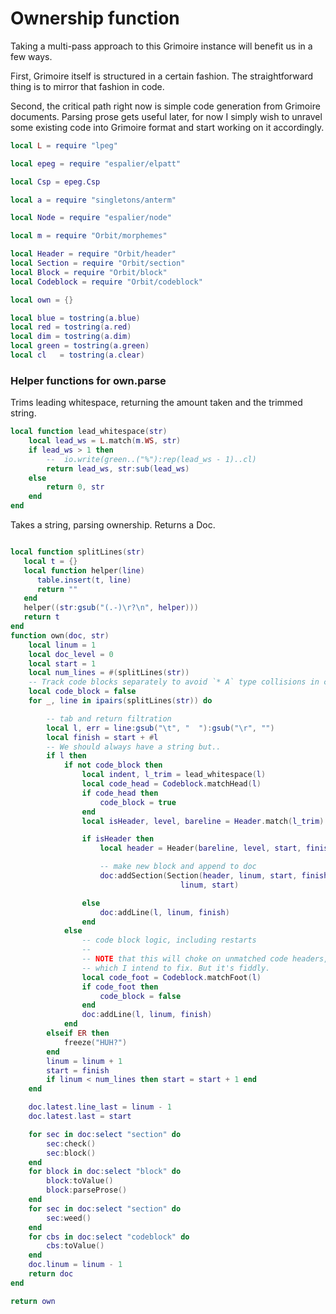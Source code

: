 # Ownership function


  Taking a multi-pass approach to this Grimoire instance will benefit us
in a few ways.


First, Grimoire itself is structured in a certain fashion. The
straightforward thing is to mirror that fashion in code.


Second, the critical path right now is simple code generation from
Grimoire documents. Parsing prose gets useful later, for now I simply
wish to unravel some existing code into Grimoire format and start working
on it accordingly.

```lua
local L = require "lpeg"

local epeg = require "espalier/elpatt"

local Csp = epeg.Csp

local a = require "singletons/anterm"

local Node = require "espalier/node"

local m = require "Orbit/morphemes"

local Header = require "Orbit/header"
local Section = require "Orbit/section"
local Block = require "Orbit/block"
local Codeblock = require "Orbit/codeblock"

local own = {}

local blue = tostring(a.blue)
local red = tostring(a.red)
local dim = tostring(a.dim)
local green = tostring(a.green)
local cl   = tostring(a.clear)
```
### Helper functions for own.parse

  Trims leading whitespace, returning the amount taken and
the trimmed string.


```lua
local function lead_whitespace(str)
    local lead_ws = L.match(m.WS, str)
    if lead_ws > 1 then
        --  io.write(green..("%"):rep(lead_ws - 1)..cl)
        return lead_ws, str:sub(lead_ws)
    else
        return 0, str
    end
end
```

 Takes a string, parsing ownership.
 Returns a Doc.


```lua

local function splitLines(str)
   local t = {}
   local function helper(line)
      table.insert(t, line)
      return ""
   end
   helper((str:gsub("(.-)\r?\n", helper)))
   return t
end
function own(doc, str)
    local linum = 1
    local doc_level = 0
    local start = 1
    local num_lines = #(splitLines(str))
    -- Track code blocks separately to avoid `* A` type collisions in code
    local code_block = false
    for _, line in ipairs(splitLines(str)) do

        -- tab and return filtration
        local l, err = line:gsub("\t", "  "):gsub("\r", "")
        local finish = start + #l
        -- We should always have a string but..
        if l then
            if not code_block then
                local indent, l_trim = lead_whitespace(l)
                local code_head = Codeblock.matchHead(l)
                if code_head then
                    code_block = true
                end
                local isHeader, level, bareline = Header.match(l_trim)

                if isHeader then
                    local header = Header(bareline, level, start, finish, str)

                    -- make new block and append to doc
                    doc:addSection(Section(header, linum, start, finish, doc.str),
                                      linum, start)

                else
                    doc:addLine(l, linum, finish)
                end
            else
                -- code block logic, including restarts
                --
                -- NOTE that this will choke on unmatched code headers,
                -- which I intend to fix. But it's fiddly.
                local code_foot = Codeblock.matchFoot(l)
                if code_foot then
                    code_block = false
                end
                doc:addLine(l, linum, finish)
            end
        elseif ER then
            freeze("HUH?")
        end
        linum = linum + 1
        start = finish
        if linum < num_lines then start = start + 1 end
    end

    doc.latest.line_last = linum - 1
    doc.latest.last = start

    for sec in doc:select "section" do
        sec:check()
        sec:block()
    end
    for block in doc:select "block" do
        block:toValue()
        block:parseProse()
    end
    for sec in doc:select "section" do
        sec:weed()
    end
    for cbs in doc:select "codeblock" do
        cbs:toValue()
    end
    doc.linum = linum - 1
    return doc
end

return own
```
